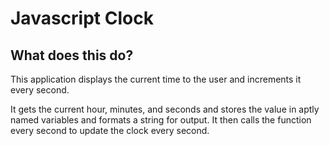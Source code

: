 # Javascript Clock

## What does this do?

This application displays the current time to the user and increments it every second.

It gets the current hour, minutes, and seconds and stores the value in aptly named variables and formats a string for output. It then calls the function every second to update the clock every second.
